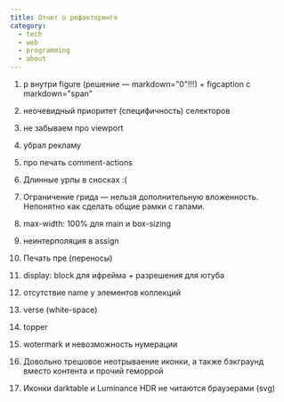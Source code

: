 ```yaml
---
title: Отчет о рефакторинге
category:
  - tech
  - web
  - programming
  - about
---
```

1. p внутри figure (решение — markdown="0"!!!) + figcaption с markdown="span"

2. неочевидный приоритет (специфичность) селекторов

3. не забываем про viewport

4. убрал рекламу

5. про печать comment-actions

6. Длинные урлы в сносках :(

7. Ограничение грида — нельзя дополнительную вложенность. Непонятно как сделать общие рамки с гапами.

8. max-width: 100% для main и box-sizing

9. неинтерполяция в assign

1. Печать пре (переносы)

1. display: block для ифрейма + разрешения для ютуба

1. отсутствие name у элементов коллекций

1. verse (white-space)

2. topper

3. wotermark и невозможность нумерации

1. Довольно трешовое неотрываение иконки, а также бэкграунд вместо контента и прочий геморрой

1. Иконки darktable и Luminance HDR не читаются браузерами (svg)
